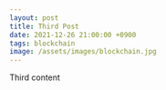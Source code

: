 ```yaml
---
layout: post
title: Third Post
date: 2021-12-26 21:00:00 +0900
tags: blockchain
image: /assets/images/blockchain.jpg
---
```


Third content
